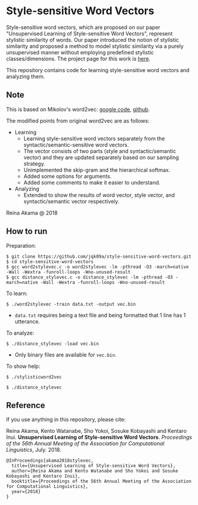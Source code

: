 # Style-sensitive Word Vectors
Style-sensitive word vectors, which are proposed on our paper "Unsupervised Learning of Style-sensitive Word Vectors", represent stylistic similarity of words.
Our paper introduced the notion of stylistic similarity and proposed a method to model stylistic similarity via a purely unsupervised manner without employing predefined stylistic classes/dimensions. The project page for this work is [here](https://jqk09a.github.io/style-sensitive-word-vectors/).

This repository contains code for learning style-sensitive word vectors and analyzing them.


## Note
This is based on Mikolov's word2vec: [google code](https://code.google.com/archive/p/word2vec/), [github](https://github.com/tmikolov/word2vec).

The modified points from original word2vec are as follows:
- Learning
    - Learning style-sensitive word vectors separately from the syntactic/semantic-sensitive word vectors.
    - The vector consists of two parts (style and syntactic/semantic vector) and they are updated separately based on our sampling strategy.
    - Unimplemented the skip-gram and the hierarchical softmax.
    - Added some options for arguments.
    - Added some comments to make it easier to understand.
- Analyzing
    - Extended to show the results of word vector, style vector, and syntactic/semantic vector respectively.


Reina Akama @ 2018


## How to run
Preparation:
```
$ git clone https://github.com/jqk09a/style-sensitive-word-vectors.git
$ cd style-sensitive-word-vectors
$ gcc word2stylevec.c -o word2stylevec -lm -pthread -O3 -march=native -Wall -Wextra -funroll-loops -Wno-unused-result
$ gcc distance_stylevec.c -o distance_stylevec -lm -pthread -O3 -march=native -Wall -Wextra -funroll-loops -Wno-unused-result
```

To learn:
```
$ ./word2stylevec -train data.txt -output vec.bin
```
- `data.txt` requires being a text file and being formatted that 1 line has 1 utterance.

To analyze:
```
$ ./distance_stylevec -load vec.bin
```
- Only binary files are available for `vec.bin`.



To show help:
```
$ ./stylisticword2vec
```
```
$ ./distance_stylevec
```


## Reference
If you use anything in this repository, please cite:

Reina Akama, Kento Watanabe, Sho Yokoi, Sosuke Kobayashi and Kentaro Inui. **Unsupervised Learning of Style-sensitive Word Vectors**. *Proceedings of the 56th Annual Meeting of the Association for Computational Linguistics*, July. 2018.

```
@InProceedings{akama2018stylevec,
  title={Unsupervised Learning of Style-sensitive Word Vectors},
  author={Reina Akama and Kento Watanabe and Sho Yokoi and Sosuke Kobayashi and Kentaro Inui},
  booktitle={Proceedings of the 56th Annual Meeting of the Association for Computational Linguistics},
  year={2018}
}
```
